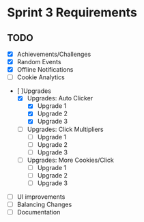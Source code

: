 # Sprint 3 Requirements

## TODO

- [X] Achievements/Challenges
- [X] Random Events
- [X] Offline Notifications
- [ ] Cookie Analytics
- [ ]Upgrades
  - [X] Upgrades: Auto Clicker
    - [X] Upgrade 1
    - [X] Upgrade 2
    - [X] Upgrade 3
  - [ ] Upgrades: Click Multipliers
    - [ ] Upgrade 1
    - [ ] Upgrade 2
    - [ ] Upgrade 3
  - [ ] Upgrades: More Cookies/Click
    - [ ] Upgrade 1
    - [ ] Upgrade 2
    - [ ] Upgrade 3
- [ ] UI improvements
- [ ] Balancing Changes
- [ ] Documentation
